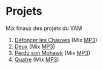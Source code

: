 # Projets

Mix finaux des projets du YAM

1. [Défoncer les Chauves](Chauves/) (Mix [MP3](Chauves/mix/Chauves.mp3))
2. [Deux](Deux/) (Mix [MP3](Deux/mix/Deux.mp3))
3. [Perdu son Mohawk](Mohawk/) (Mix [MP3](Mohawk/mix/Mohawk.mp3))
4. [Quatre](Quatre/) (Mix [MP3](Quatre/mix/Quatre.mp3))
